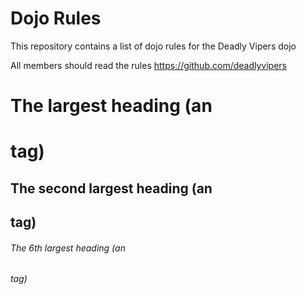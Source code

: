 Dojo Rules
==========

This repository contains a list of dojo rules for the Deadly Vipers dojo

All members should read the rules
https://github.com/deadlyvipers

# The largest heading (an <h1> tag)
## The second largest heading (an <h2> tag)
###### The 6th largest heading (an <h6> tag)

